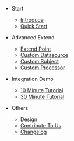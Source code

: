 - Start  
  - [Introduce](en/README.md "introduce")
  - [Quick Start](en/quickstart.md "quick start greatest")  

- Advanced Extend
  - [Extend Point](en/extend-point.md)
  - [Custom Datasource](en/custom-datasource.md)
  - [Custom Subject](en/custom-subject.md)
  - [Custom Processor](en/custom-processor.md)

- Integration Demo
  - [10 Minute Tutorial](en/sample-bootstrap.md)
  - [30 Minute Tutorial](en/sample-tom.md)

- Others
  - [Design](en/design.md)
  - [Contribute To Us](en/contributing.md)
  - [Changelog](https://github.com/tomsun28/sureness/releases ':ignore')
